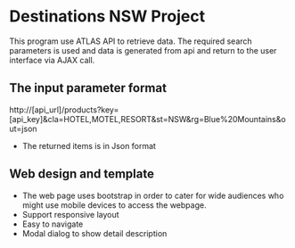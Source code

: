 Destinations NSW Project
========================

This program use ATLAS API to retrieve data. The required search parameters is used and data is generated from api and return to the user interface via AJAX call.

The input parameter format
--------------------------

http://[api_url]/products?key=[api_key]&cla=HOTEL,MOTEL,RESORT&st=NSW&rg=Blue%20Mountains&out=json

- The returned items is in Json format

Web design and template
-----------------------

- The web page uses bootstrap in order to cater for wide audiences who might use mobile devices to access the webpage.
- Support responsive layout
- Easy to navigate
- Modal dialog to show detail description
